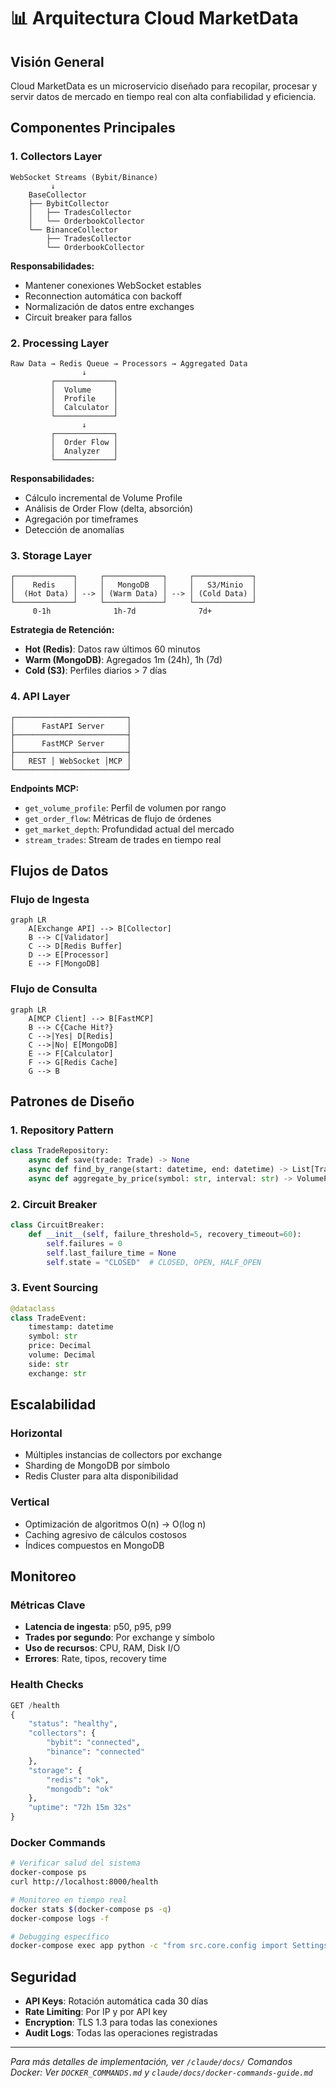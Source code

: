 # 📊 Arquitectura Cloud MarketData

## Visión General

Cloud MarketData es un microservicio diseñado para recopilar, procesar y servir datos de mercado en tiempo real con alta confiabilidad y eficiencia.

## Componentes Principales

### 1. Collectors Layer
```
WebSocket Streams (Bybit/Binance)
         ↓
    BaseCollector
    ├── BybitCollector
    │   ├── TradesCollector
    │   └── OrderbookCollector
    └── BinanceCollector
        ├── TradesCollector
        └── OrderbookCollector
```

**Responsabilidades:**
- Mantener conexiones WebSocket estables
- Reconnection automática con backoff
- Normalización de datos entre exchanges
- Circuit breaker para fallos

### 2. Processing Layer
```
Raw Data → Redis Queue → Processors → Aggregated Data
                ↓
         ┌─────────────┐
         │  Volume     │
         │  Profile    │
         │  Calculator │
         └─────────────┘
                ↓
         ┌─────────────┐
         │  Order Flow │
         │  Analyzer   │
         └─────────────┘
```

**Responsabilidades:**
- Cálculo incremental de Volume Profile
- Análisis de Order Flow (delta, absorción)
- Agregación por timeframes
- Detección de anomalías

### 3. Storage Layer
```
┌─────────────┐     ┌─────────────┐     ┌─────────────┐
│    Redis    │     │   MongoDB   │     │   S3/Minio  │
│  (Hot Data) │ --> │ (Warm Data) │ --> │ (Cold Data) │
└─────────────┘     └─────────────┘     └─────────────┘
     0-1h              1h-7d              7d+
```

**Estrategia de Retención:**
- **Hot (Redis)**: Datos raw últimos 60 minutos
- **Warm (MongoDB)**: Agregados 1m (24h), 1h (7d)
- **Cold (S3)**: Perfiles diarios > 7 días

### 4. API Layer
```
┌─────────────────────────┐
│      FastAPI Server     │
├─────────────────────────┤
│      FastMCP Server     │
├─────────────────────────┤
│   REST │ WebSocket │MCP │
└─────────────────────────┘
```

**Endpoints MCP:**
- `get_volume_profile`: Perfil de volumen por rango
- `get_order_flow`: Métricas de flujo de órdenes
- `get_market_depth`: Profundidad actual del mercado
- `stream_trades`: Stream de trades en tiempo real

## Flujos de Datos

### Flujo de Ingesta
```mermaid
graph LR
    A[Exchange API] --> B[Collector]
    B --> C[Validator]
    C --> D[Redis Buffer]
    D --> E[Processor]
    E --> F[MongoDB]
```

### Flujo de Consulta
```mermaid
graph LR
    A[MCP Client] --> B[FastMCP]
    B --> C{Cache Hit?}
    C -->|Yes| D[Redis]
    C -->|No| E[MongoDB]
    E --> F[Calculator]
    F --> G[Redis Cache]
    G --> B
```

## Patrones de Diseño

### 1. Repository Pattern
```python
class TradeRepository:
    async def save(trade: Trade) -> None
    async def find_by_range(start: datetime, end: datetime) -> List[Trade]
    async def aggregate_by_price(symbol: str, interval: str) -> VolumeProfile
```

### 2. Circuit Breaker
```python
class CircuitBreaker:
    def __init__(self, failure_threshold=5, recovery_timeout=60):
        self.failures = 0
        self.last_failure_time = None
        self.state = "CLOSED"  # CLOSED, OPEN, HALF_OPEN
```

### 3. Event Sourcing
```python
@dataclass
class TradeEvent:
    timestamp: datetime
    symbol: str
    price: Decimal
    volume: Decimal
    side: str
    exchange: str
```

## Escalabilidad

### Horizontal
- Múltiples instancias de collectors por exchange
- Sharding de MongoDB por símbolo
- Redis Cluster para alta disponibilidad

### Vertical
- Optimización de algoritmos O(n) → O(log n)
- Caching agresivo de cálculos costosos
- Índices compuestos en MongoDB

## Monitoreo

### Métricas Clave
- **Latencia de ingesta**: p50, p95, p99
- **Trades por segundo**: Por exchange y símbolo
- **Uso de recursos**: CPU, RAM, Disk I/O
- **Errores**: Rate, tipos, recovery time

### Health Checks
```python
GET /health
{
    "status": "healthy",
    "collectors": {
        "bybit": "connected",
        "binance": "connected"
    },
    "storage": {
        "redis": "ok",
        "mongodb": "ok"
    },
    "uptime": "72h 15m 32s"
}
```

### Docker Commands
```bash
# Verificar salud del sistema
docker-compose ps
curl http://localhost:8000/health

# Monitoreo en tiempo real
docker stats $(docker-compose ps -q)
docker-compose logs -f

# Debugging específico
docker-compose exec app python -c "from src.core.config import Settings; print(Settings())"
```

## Seguridad

- **API Keys**: Rotación automática cada 30 días
- **Rate Limiting**: Por IP y por API key
- **Encryption**: TLS 1.3 para todas las conexiones
- **Audit Logs**: Todas las operaciones registradas

---

*Para más detalles de implementación, ver `/claude/docs/`*
*Comandos Docker: Ver `DOCKER_COMMANDS.md` y `claude/docs/docker-commands-guide.md`*

